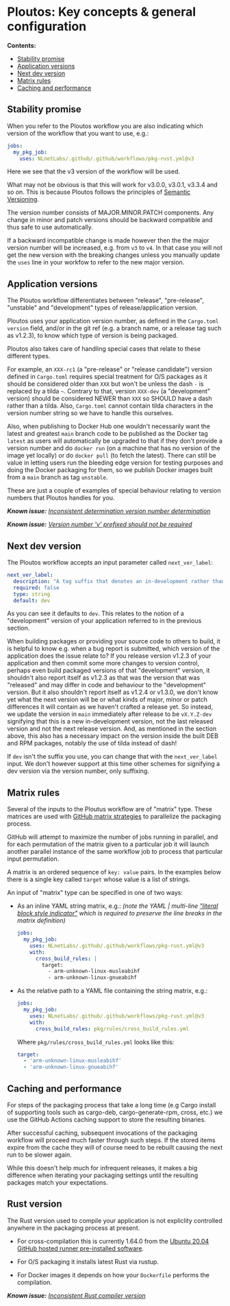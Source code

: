 # Ploutos: Key concepts & general configuration

**Contents:**

- [Stability promise](#stability-promise)
- [Application versions](#application-versions)
- [Next dev version](#next-dev-version)
- [Matrix rules](#matrix-rules)
- [Caching and performance](#caching-and-performance)

## Stability promise

When you refer to the Ploutos workflow you are also indicating which version of the workflow that you want to use, e.g.:

```yaml
jobs:
  my_pkg_job:
    uses: NLnetLabs/.github/.github/workflows/pkg-rust.yml@v3
```

Here we see that the v3 version of the workflow will be used.

What may not be obvious is that this will work for v3.0.0, v3.0.1, v3.3.4 and so on. This is because Ploutos follows the principles of [Semantic Versioning](https://semver.org/).

The version number consists of MAJOR.MINOR.PATCH components. Any change in minor and patch versions should be backward compatible and thus safe to use automatically.

If a backward incompatible change is made however then the the major version number will be increased, e.g. from `v3` to `v4`. In that case you will not get the new version with the breaking changes unless you manually update the `uses` line in your workfow to refer to the new major version.

## Application versions

The Ploutos workflow differentiates between "release", "pre-release", "unstable" and "development" types of release/application version.

Ploutos uses your application version number, as defined in the `Cargo.toml` `version` field, and/or in the git ref (e.g. a branch name, or a release tag such as v1.2.3), to know which type of version is being packaged.

Ploutos also takes care of handling special cases that relate to these different types.

For example, an `XXX-rc1` (a "pre-release" or "release candidate") version defined in `Cargo.toml` requires special treatment for O/S packages as it should be considered older than `XXX` but won't be unless the dash `-` is replaced by a tilda `~`. Contrary to that, version `XXX-dev` (a "development" version) should be considered NEWER than `XXX` so SHOULD have a dash rather than a tilda. Also, `Cargo.toml` cannot contain tilda characters in the version number string so we have to handle this ourselves.

Also, when publishing to Docker Hub one wouldn't necessarily want the latest and greatest `main` branch code to be published as the Docker tag `latest` as users will automatically be upgraded to that if they don't provide a version number and do `docker run` (on a machine that has no version of the image yet locally) or do `docker pull` (to fetch the latest). There can still be value in letting users run the bleeding edge version for testing purposes and doing the Docker packaging for them, so we publish Docker images built from a `main` branch as tag `unstable`.

These are just a couple of examples of special behaviour relating to version numbers that Ploutos handles for you.

_**Known issue:** [Inconsistent determination version number determination](https://github.com/NLnetLabs/.github/issues/43)_

_**Known issue:** [Version number 'v' prefixed should not be required](https://github.com/NLnetLabs/.github/issues/44)_

## Next dev version

The Ploutos workflow accepts an input parameter called `next_ver_label`:

```yaml
next_ver_label:
  description: "A tag suffix that denotes an in-development rather than release version, e.g. `dev``."
  required: false
  type: string
  default: dev
```

As you can see it defaults to `dev`. This relates to the notion of a "development" version of your application referred to in the previous section.

When building packages or providing your source code to others to build, it is helpful to know e.g. when a bug report is submitted, which version of the application does the issue relate to? If you release version v1.2.3 of your application and then commit some more changes to version control, perhaps even build packaged versions of that "development" version, it shouldn't also report itself as v1.2.3 as that was the version that was "released" and may differ  in code and behaviour to the "development" version. But it also shouldn't report itself as v1.2.4 or v1.3.0, we don't know yet what the next version will be or what kinds of major, minor or patch differences it will contain as we haven't crafted a release yet. So instead, we update the version in `main` immediately after release to be `vX.Y.Z-dev` signifying that this is a new in-development version, not the last released version and not the next release version. And, as mentioned in the section above, this also has a necessary impact on the version inside the built DEB and RPM packages, notably the use of tilda instead of dash!

If `dev` isn't the suffix you use, you can change that with the `next_ver_label` input. We don't however support at this time other schemes for signifying a dev version via the version number, only suffixing. 

## Matrix rules

Several of the inputs to the Ploutus workflow are of "matrix" type. These matrices are used with [GitHub matrix strategies](https://docs.github.com/en/actions/using-jobs/using-a-matrix-for-your-jobs) to parallelize the packaging process.

GitHub will attempt to maximize the number of jobs running in parallel, and for each permutation of the matrix given to a particular job it will launch another parallel instance of the same workflow job to process that particular input permutation.

A matrix is an ordered sequence of `key: value` pairs. In the examples below there is a single key called `target` whose value is a list of strings.

An input of "matrix" type can be specified in one of two ways:

- As an inline YAML string matrix, e.g.: _(note the YAML | multi-line ["literal block style indicator"](https://yaml.org/spec/1.0/#id2490752) which is required to preserve the line breaks in the matrix definition)_

  ```yaml
  jobs:
    my_pkg_job:
      uses: NLnetLabs/.github/.github/workflows/pkg-rust.yml@v3
      with:
        cross_build_rules: |
          target:
            - arm-unknown-linux-musleabihf
            - arm-unknown-linux-gnueabihf
  ```

- As the relative path to a YAML file containing the string matrix, e.g.:

  ```yaml
  jobs:
    my_pkg_job:
      uses: NLnetLabs/.github/.github/workflows/pkg-rust.yml@v3
      with:
        cross_build_rules: pkg/rules/cross_build_rules.yml
  ```

  Where `pkg/rules/cross_build_rules.yml` looks like this:

  ```yaml
  target:
    - 'arm-unknown-linux-musleabihf'
    - 'arm-unknown-linux-gnueabihf'
  ```

## Caching and performance

For steps of the packaging process that take a long time (e.g Cargo install of supporting tools such as cargo-deb, cargo-generate-rpm, cross, etc.) we use the GitHub Actions caching support to store the resulting binaries.

After successful caching, subsequent invocations of the packaging workflow will proceed much faster through such steps. If the stored items expire from the cache they will of course need to be rebuilt causing the next run to be slower again.

While this doesn't help much for infrequent releases, it makes a big difference when iterating your packaging settings until the resulting packages match your expectations.

## Rust version

The Rust version used to compile your application is not expliclity controlled anywhere in the packaging process at present.

- For cross-compilation this is currently 1.64.0 from the [Ubuntu 20.04 GitHub hosted runner pre-installed software](https://github.com/actions/runner-images/blob/main/images/linux/Ubuntu2004-Readme.md).

- For O/S packaging it installs latest Rust via rustup.

- For Docker images it depends on how your `Dockerfile` performs the compilation.

_**Known issue:** [Inconsistent Rust compiler version](https://github.com/NLnetLabs/.github/issues/52)_